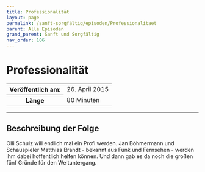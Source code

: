 ```yaml
---
title: Professionalität
layout: page
permalink: /sanft-sorgfältig/episoden/Professionalitaet
parent: Alle Episoden
grand_parent: Sanft und Sorgfältig
nav_order: 106
---
```


# Professionalität
<table class="resp-table dcf-table dcf-table-responsive dcf-table-bordered dcf-table-striped dcf-w-100%">
                    <tbody>
                        <tr>
                            <th scope="row">Veröffentlich am:</th>
                            <td data-label="Veröffentlich am:">26. April 2015</td>
                        </tr>
                        <tr>
                            <th scope="row">Länge </th>
                            <td data-label="Länge ">80 Minuten</td>
                        </tr></tbody>
                </table>

***

## Beschreibung der Folge

<div>
Olli Schulz will endlich mal ein Profi werden. Jan Böhmermann und Schauspieler Matthias Brandt - bekannt aus Funk und Fernsehen - werden ihm dabei hoffentlich helfen können. Und dann gab es da noch die großen fünf Gründe für den Weltuntergang.  
</div>

